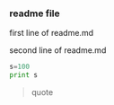 ### readme file
first line of readme.md

second line of readme.md
```python
s=100
print s
```
>quote
